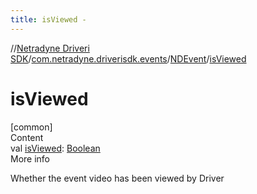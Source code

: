 ```yaml
---
title: isViewed -
---
```

//[Netradyne Driveri SDK](../../index.md)/[com.netradyne.driverisdk.events](../index.md)/[NDEvent](index.md)/[isViewed](is-viewed.md)



# isViewed  
[common]  
Content  
val [isViewed](is-viewed.md): [Boolean](https://kotlinlang.org/api/latest/jvm/stdlib/kotlin/-boolean/index.html)  
More info  


Whether the event video has been viewed by Driver

  



